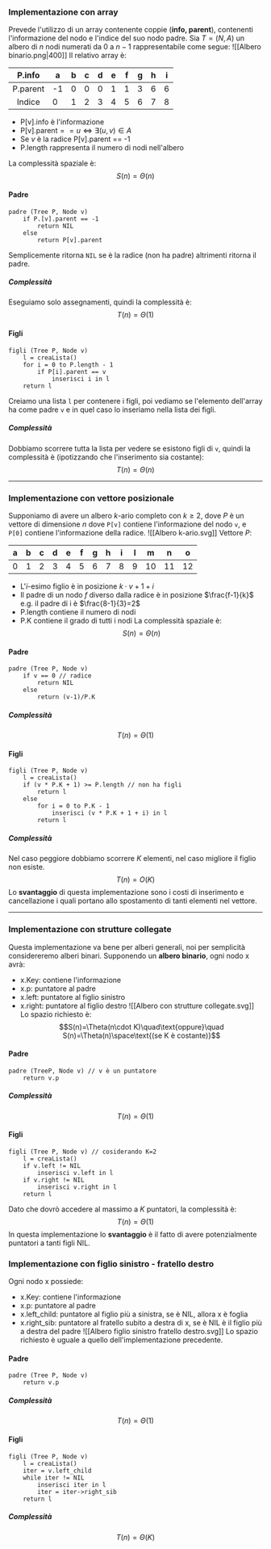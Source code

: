 ### Implementazione con array
Prevede l'utilizzo di un array contenente coppie (**info, parent**), contenenti l'informazione del nodo e l'indice del suo nodo padre.
Sia $T=(N, A)$ un albero di $n$ nodi numerati da $0$ a $n-1$ rappresentabile come segue:
![[Albero binario.png|400]]
Il relativo array è:

|  P.info  | a   | b   | c   | d   | e   | f   | g   | h   | i   |
|:--------:| --- | --- | --- | --- | --- | --- | --- | --- | --- |
| P.parent | -1  | 0   | 0   | 0   | 1   | 1   | 3   | 6   | 6   |
|  Indice  | 0   | 1   | 2   | 3   | 4   | 5   | 6   | 7   | 8   |

- $\text{P[v].info}$ è l'informazione
- $\text{P[v].parent}==u\iff\exists (u,v)\in A$
- Se $v$ è la radice $\text{P[v].parent == -1}$
- $\text{P.length}$ rappresenta il numero di nodi nell'albero

La complessità spaziale è:
$$S(n)=\Theta(n)$$
#### Padre
```
padre (Tree P, Node v)
	if P.[v].parent == -1
		return NIL
	else
		return P[v].parent
```
Semplicemente ritorna `NIL` se è la radice (non ha padre) altrimenti ritorna il padre.
##### Complessità
Eseguiamo solo assegnamenti, quindi la complessità è:
$$T(n)=\Theta(1)$$
#### Figli
```
figli (Tree P, Node v)
	l = creaLista()
	for i = 0 to P.length - 1
		if P[i].parent == v
			inserisci i in l
	return l
```
Creiamo una lista `l` per contenere i figli, poi vediamo se l'elemento dell'array ha come padre `v` e in quel caso lo inseriamo nella lista dei figli.
##### Complessità
Dobbiamo scorrere tutta la lista per vedere se esistono figli di `v`, quindi la complessità è (ipotizzando che l'inserimento sia costante):
$$T(n)=\Theta(n)$$

---
### Implementazione con vettore posizionale
Supponiamo di avere un albero $k$-ario completo con $k\geq 2$, dove $P$ è un vettore di dimensione $n$ dove `P[v]` contiene l'informazione del nodo `v`, e `P[0]` contiene l'informazione della radice.
![[Albero k-ario.svg]]
Vettore $P$:

| a   | b   | c   | d   | e   | f   | g   | h   | i   | l   | m   | n   | o   |
| --- | --- | --- | --- | --- | --- | --- | --- | --- | --- | --- | --- | --- |
| 0   | 1   | 2   | 3   | 4   | 5   | 6   | 7   | 8   | 9   | 10  | 11  | 12  |

- L'$i$-esimo figlio è in posizione $k\cdot v+1+i$
- Il padre di un nodo $f$ diverso dalla radice è in posizione $\frac{f-1}{k}$
	e.g. il padre di $\text{i}$ è $\frac{8-1}{3}=2$
- $\text{P.length}$ contiene il numero di nodi
- $\text{P.K}$ contiene il grado di tutti i nodi
La complessità spaziale è:
$$S(n)=\Theta(n)$$
#### Padre
```
padre (Tree P, Node v)
	if v == 0 // radice
		return NIL
	else
		return (v-1)/P.K
```
##### Complessità
$$T(n)=\Theta(1)$$
#### Figli
```
figli (Tree P, Node v)
	l = creaLista()
	if (v * P.K + 1) >= P.length // non ha figli
		return l
	else
		for i = 0 to P.K - 1
			inserisci (v * P.K + 1 + i) in l
		return l
```
##### Complessità
Nel caso peggiore dobbiamo scorrere $K$ elementi, nel caso migliore il figlio non esiste.
$$T(n)=O(K)$$
Lo **svantaggio** di questa implementazione sono i costi di inserimento e cancellazione i quali portano allo spostamento di tanti elementi nel vettore.

---
### Implementazione con strutture collegate
Questa implementazione va bene per alberi generali, noi per semplicità considereremo alberi binari.
Supponendo un **albero binario**, ogni nodo $\text{x}$ avrà:
- $\text{x.Key}$: contiene l'informazione
- $\text{x.p}$: puntatore al padre
- $\text{x.left}$: puntatore al figlio sinistro
- $\text{x.right}$: puntatore al figlio destro
![[Albero con strutture collegate.svg]]
Lo spazio richiesto è:
$$S(n)=\Theta(n\cdot K)\quad\text{oppure}\quad S(n)=\Theta(n)\space\text{(se K è costante)}$$
#### Padre
```
padre (TreeP, Node v) // v è un puntatore
	return v.p
```
##### Complessità
$$T(n)=\Theta(1)$$
#### Figli
```
figli (Tree P, Node v) // cosiderando K=2
	l = creaLista()
	if v.left != NIL
		inserisci v.left in l
	if v.right != NIL
		inserisci v.right in l
	return l
```
Dato che dovrò accedere al massimo a $K$ puntatori, la complessità è:
$$T(n)=\Theta(1)$$
In questa implementazione lo **svantaggio** è il fatto di avere potenzialmente puntatori a tanti figli NIL.

### Implementazione con figlio sinistro - fratello destro
Ogni nodo $\text{x}$ possiede:
- $\text{x.Key}$: contiene l'informazione
- $\text{x.p}$: puntatore al padre
- $\text{x.left\_child}$: puntatore al figlio più a sinistra, se è NIL, allora $\text{x}$ è foglia
- $\text{x.right\_sib}$: puntatore al fratello subito a destra di $\text{x}$, se è NIL è il figlio più a destra del padre
![[Albero figlio sinistro fratello destro.svg]]
Lo spazio richiesto è uguale a quello dell'implementazione precedente.
#### Padre
```
padre (Tree P, Node v)
	return v.p
```
##### Complessità
$$T(n)=\Theta(1)$$
#### Figli
```
figli (Tree P, Node v)
	l = creaLista()
	iter = v.left_child
	while iter != NIL
		inserisci iter in l
		iter = iter->right_sib
	return l
```
##### Complessità
$$T(n)=\Theta(K)$$